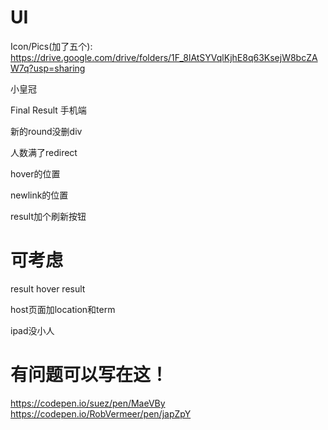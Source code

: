 # UI

Icon/Pics(加了五个):
https://drive.google.com/drive/folders/1F_8lAtSYVqlKjhE8q63KsejW8bcZAW7q?usp=sharing


小皇冠

Final Result 手机端

新的round没删div

人数满了redirect

hover的位置

newlink的位置

result加个刷新按钮

# 可考虑

result hover result

host页面加location和term

ipad没小人


# 有问题可以写在这！

https://codepen.io/suez/pen/MaeVBy
https://codepen.io/RobVermeer/pen/japZpY